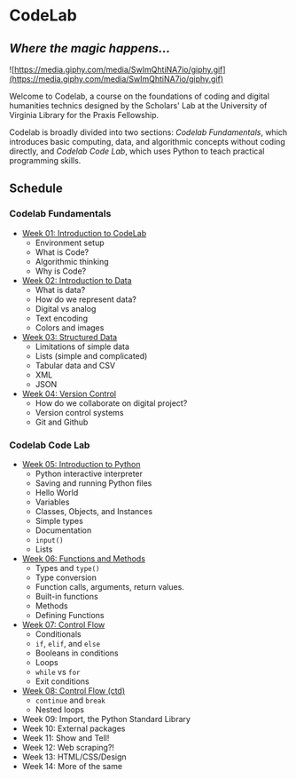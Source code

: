 # CodeLab
## *Where the magic happens...*

![https://media.giphy.com/media/SwImQhtiNA7io/giphy.gif](https://media.giphy.com/media/SwImQhtiNA7io/giphy.gif)

Welcome to Codelab, a course on the foundations of coding and digital humanities technics designed by the Scholars' Lab at the University of Virginia Library for the Praxis Fellowship.

Codelab is broadly divided into two sections: _Codelab Fundamentals_, which introduces basic computing, data, and algorithmic concepts without coding directly, and _Codelab Code Lab_, which uses Python to teach practical programming skills.

## Schedule

### Codelab Fundamentals
* [Week 01: Introduction to CodeLab](Week01/README.md)
  * Environment setup
  * What is Code?
  * Algorithmic thinking
  * Why is Code?
* [Week 02: Introduction to Data](Week02/README.md)
  * What is data?
  * How do we represent data?
  * Digital vs analog
  * Text encoding
  * Colors and images
* [Week 03: Structured Data](Week03/README.md)
  * Limitations of simple data
  * Lists (simple and complicated)
  * Tabular data and CSV
  * XML
  * JSON
* [Week 04: Version Control](Week04/README.md)
  * How do we collaborate on digital project?
  * Version control systems
  * Git and Github

### Codelab Code Lab
* [Week 05: Introduction to Python](Week05/README.md)
  * Python interactive interpreter
  * Saving and running Python files
  * Hello World
  * Variables
  * Classes, Objects, and Instances
  * Simple types
  * Documentation
  * `input()`
  * Lists
* [Week 06: Functions and Methods](Week06/README.md)
  * Types and `type()`
  * Type conversion
  * Function calls, arguments, return values.
  * Built-in functions
  * Methods
  * Defining Functions
* [Week 07: Control Flow](Week07/README.md)
  * Conditionals
  * `if`, `elif`, and `else`
  * Booleans in conditions
  * Loops
  * `while` vs `for`
  * Exit conditions 
* [Week 08: Control Flow (ctd)](Week08/README.md)
  * `continue` and `break`
  * Nested loops
* Week 09: Import, the Python Standard Library 
* Week 10: External packages
* Week 11: Show and Tell!
* Week 12: Web scraping?!
* Week 13: HTML/CSS/Design
* Week 14: More of the same
